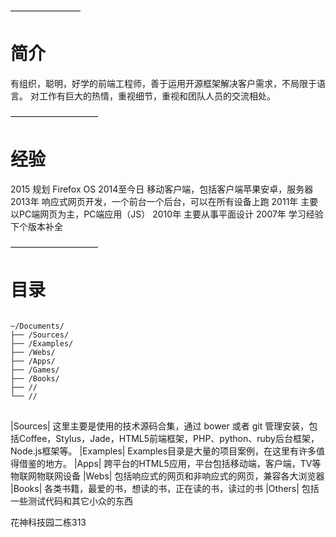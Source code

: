 ————————
# 简介
有组织，聪明，好学的前端工程师，善于运用开源框架解决客户需求，不局限于语言。
对工作有巨大的热情，重视细节，重视和团队人员的交流相处。


——————————
# 经验
2015
	规划 Firefox OS
2014至今日
	移动客户端，包括客户端苹果安卓，服务器
2013年
	响应式网页开发，一个前台一个后台，可以在所有设备上跑
2011年
	主要以PC端网页为主，PC端应用（JS）
2010年
	主要从事平面设计
2007年
	学习经验 下个版本补全

——————————
# 目录
<pre>
<code>
~/Documents/
├── /Sources/
├── /Examples/
├── /Webs/
├── /Apps/
├── /Games/
├── /Books/
├── //
└── //
</code>
</pre>
|Sources|
	这里主要是使用的技术源码合集，通过 bower 或者 git 管理安装，包括Coffee，Stylus，Jade，HTML5前端框架，PHP、python、ruby后台框架，Node.js框架等。
|Examples|
	Examples目录是大量的项目案例，在这里有许多值得借鉴的地方。
|Apps|
	跨平台的HTML5应用，平台包括移动端，客户端，TV等物联网物联网设备
|Webs|
	包括响应式的网页和非响应式的网页，兼容各大浏览器
|Books|
	各类书籍，最爱的书，想读的书，正在读的书，读过的书
|Others|
	包括一些测试代码和其它小众的东西

花神科技园二栋313

